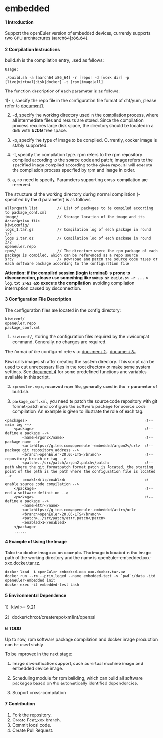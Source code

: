 # embedded

#### 1 Introduction

Support the openEuler version of embedded devices, currently supports two CPU architectures [aarch64|x86_64].

#### 2 Compilation Instructions

build.sh is the compilation entry, used as follows:

```Usage: 
Usage: 

./build.sh -a [aarch64|x86_64] -r [repo] -d [work dir] -p [live|virtual|disk|docker] -t [rpm|image|all]
```

The function description of each parameter is as follows:

1)\- r, specify the repo file in the configuration file format of dnf/yum, please refer to [document1](https://docs.openeuler.org/zh/docs/20.03_LTS/docs/Administration/%E4%BD%BF%E7%94%A8DNF%E7%AE%A1%E7%90%86%E8%BD%AF%E4%BB%B6%E5%8C%85.html "使用DNF管理软件包").

2) -d, specify the working directory used in the compilation process, where all intermediate files and results are stored. Since the compilation process requires large disk space, the directory should be located in a disk with **≥20G** free space.

3) -p, specify the type of image to be compiled. Currently, docker image is stably supported.

4) -t, specify the compilation type. rpm refers to the rpm repository compiled according to the source code and patch; image refers to the specified image compiled according to the given repo; all will execute the compilation process specified by rpm and image in order.

5) a, no need to specify. Parameters supporting cross-compilation are reserved.

The structure of the working directory during normal compilation (- specified by the d parameter) is as follows:

```
allsrcpath.list         // List of packages to be compiled according to package_conf.xml
image/                  // Storage location of the image and its description file
kiwiconfig/
logs_1.tar.gz           // Compilation log of each package in round 1/2
logs_2.tar.gz           // Compilation log of each package in round 2/2
openeuler.repo
rpms/                   // The directory where the rpm package of each package is compiled, which can be referenced as a repo source
src/                    // Download and patch the source code files of each software package according to the configuration file
```

**Attention: if the compiled session (login terminal) is prone to disconnection, please use something like ```nohup sh build.sh -r ... > log.txt 2>&1 &```to execute the compilation**, avoiding compilation interruption caused by disconnection.

#### 3 Configuration File Description

The configuration files are located in the config directory: 

```
kiwiconf/
openeuler.repo
package_conf.xml
```

1)  ```kiwiconf/```, storing the configuration files required by the kiwicompat command. Generally, no changes are required.

The format of the config.xml refers to [document 2](https://documentation.suse.com/kiwi/9/single-html/kiwi/index.html#image-description-elements "image-description-elements")，[document 3](https://documentation.suse.com/kiwi/9/html/kiwi/image-description.html "image-description")。

Kiwi calls images.sh after creating the system directory. This script can be used to cut unnecessary files in the root directory or make some system settings. See [document 4](https://documentation.suse.com/kiwi/9/single-html/kiwi/index.html#script-template-for-config-sh-images-sh "script-template-for-config-sh-images-sh") for some predefined functions and variables available in this script.

2) ```openeuler.repo```, reserved repo file, generally used in the -r parameter of build.sh.

3) ```package_conf.xml```, you need to patch the source code repository with git format-patch and configure the software package for source code compilation. An example is given to illustrate the role of each tag.

```
<packages>                                                      <!-- main tag -->
    <package>                                                   <!-- define a package -->
        <name>argon2</name>                                     <!-- package name -->
        <url>https://gitee.com/openeuler-embedded/argon2</url>  <!-- package git repository address -->
        <branch>openEuler-20.03-LTS</branch>                    <!-- repository branch or tag -->
        <patch>../src/patch/argon2.patch</patch>                <!-- path where the git formatpatch format patch is located, the starting point of the path is the path where the configuration file is located -->
        <enabled>1</enabled>                                    <!-- enable source code compilation -->
    </package>                                                  <!-- end a software definition -->
    <package>                                                   <!-- define a package -->
        <name>attr</name>
        <url>https://gitee.com/openeuler-embedded/attr</url>
        <branch>openEuler-20.03-LTS</branch>
        <patch>../src/patch/attr.patch</patch>
        <enabled>1</enabled>
    </package>
    ......
```

#### 4 Example of Using the Image

Take the docker image as an example. The image is located in the image path of the working directory and the name is openEuler-embedded.xxx-xxx.docker.tar.xz.

```shell
docker load -i openEuler-embedded.xxx-xxx.docker.tar.xz
docker run --rm --privileged --name embedded-test -v `pwd`:/data -itd openeuler-embedded init
docker exec -it embedded-test bash
```

#### 5 Environmental Dependence

1）kiwi >= 9.21

2）docker/chroot/createrepo/xmllint/openssl

#### 6 TODO

Up to now, rpm software package compilation and docker image production can be used stably.

To be improved in the next stage:

1) Image diversification support, such as virtual machine image and embedded device image.

2) Scheduling module for rpm building, which can build all software packages based on the automatically identified dependencies.

3) Support cross-compilation

#### 7 Contribution

1.  Fork the repository.
2.  Create Feat_xxx branch.
3.  Commit local code.
4.  Create Pull Request.
